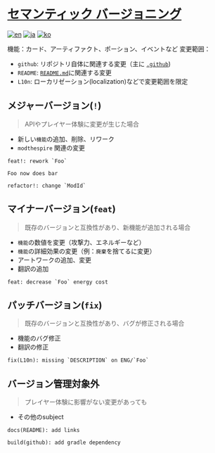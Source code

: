 # [セマンティック バージョニング](https://semver.org/lang/ja/)

[![en][icon-en]][en]
[![ja][icon-ja]][ja]
[![ko][icon-ko]][ko]

[en]: ./semver.md
[icon-en]: https://img.shields.io/badge/lang-en-red?style=flat-square
[ja]: ./semver.ja.md
[icon-ja]: https://img.shields.io/badge/lang-ja-orange?style=flat-square
[ko]: ./semver.ko.md
[icon-ko]: https://img.shields.io/badge/lang-ko-yellow?style=flat-square


機能：カード、アーティファクト、ポーション、イベントなど
変更範囲：

- `github`: リポジトリ自体に関連する変更（主に [`.github`](/.github))
- `README`: [`README.md`](/README.md)に関連する変更
- `L10n`: ローカリゼーション(localization)などで変更範囲を限定

## メジャーバージョン(`!`)

> APIやプレイヤー体験に変更が生じた場合

- 新しい`機能`の追加、削除、リワーク
- `modthespire` 関連の変更

```
feat!: rework `Foo`

Foo now does bar
```
```
refactor!: change `ModId`
```

## マイナーバージョン(`feat`)

> 既存のバージョンと互換性があり、新機能が追加される場合

- `機能`の数値を変更（攻撃力、エネルギーなど）
- `機能`の詳細効果の変更（例：`廃棄`を捨てるに変更）
- アートワークの追加、変更
- 翻訳の追加

```
feat: decrease `Foo` energy cost
```

## パッチバージョン(`fix`)

> 既存のバージョンと互換性があり、バグが修正される場合

- 機能のバグ修正
- 翻訳の修正

```
fix(L10n): missing `DESCRIPTION` on ENG/`Foo`
```

## バージョン管理対象外

> プレイヤー体験に影響がない変更があっても

- その他のsubject

```
docs(README): add links
```
```
build(github): add gradle dependency
```
